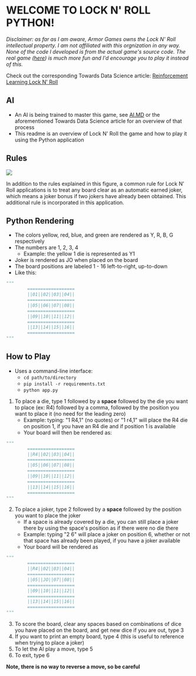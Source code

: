 
# WELCOME TO LOCK N' ROLL PYTHON!
*Disclaimer: as far as I am aware, Armor Games owns the Lock N' Roll intellectual property. I am not affiliated with this orgnization in any way. None of the code I developed is from the actual game's source code. The real game ([here](https://armorgames.com/play/4283/lock-n-roll#:~:text=Lock%20'n'%20Roll%20is%20an,according%20to%20number%20and%20color)) is much more fun and I'd encourage you to play it instead of this.*

Check out the corresponding Towards Data Science article: [Reinforcement Learning Lock N' Roll](https://towardsdatascience.com/reinforcement-learning-lock-n-roll-eec6719dfe1)

## AI
- An AI is being trained to master this game, see [AI.MD](https://github.com/mikekeith52/LockNRoll/blob/main/AI.MD) or the aforementioned Towards Data Science article for an overview of that process
- This readme is an overview of Lock N' Roll the game and how to play it using the Python application

## Rules
![](https://i2.wp.com/cannedbanana.files.wordpress.com/2009/01/lnr-rules.jpg)

In addition to the rules explained in this figure, a common rule for Lock N' Roll applications is to treat any board clear as an automatic earned joker, which means a joker bonus if two jokers have already been obtained. This additional rule is incorporated in this application.

## Python Rendering
- The colors yellow, red, blue, and green are rendered as Y, R, B, G respectively
- The numbers are 1, 2, 3, 4
  - Example: the yellow 1 die is represented as Y1
- Joker is rendered as JO when placed on the board
- The board positions are labeled 1 - 16 left-to-right, up-to-down
- Like this:
```python
"""
		==================
		||01||02||03||04||
		==================
		||05||06||07||08||
		==================
		||09||10||11||12||
		==================
		||13||14||15||16||
		==================
"""
```

## How to Play
- Uses a command-line interface:
	- `cd path/to/directory`
	- `pip install -r requirements.txt`
	- `python app.py`
1. To place a die, type 1 followed by a **space** followed by the die you want to place (ex: R4) followed by a comma, followed by the position you want to place it (no need for the leading zero)
	  - Example: typing: "1 R4,1" (no quotes) or "1 r4,1" will place the R4 die on position 1, if you have an R4 die and if position 1 is available
	  - Your board will then be rendered as:
```python
"""
		==================
		||R4||02||03||04||
		==================
		||05||06||07||08||
		==================
		||09||10||11||12||
		==================
		||13||14||15||16||
		==================
"""
```
2. To place a joker, type 2 followed by a **space** followed by the position you want to place the joker
    - If a space is already covered by a die, you can still place a joker there by using the space's position as if there were no die there
    - Example: typing "2 6" will place a joker on position 6, whether or not that space has already been played, if you have a joker available
    - Your board will be rendered as
```python
"""
		==================
		||R4||02||03||04||
		==================
		||05||JO||07||08||
		==================
		||09||10||11||12||
		==================
		||13||14||15||16||
		==================
"""
```
3. To score the board, clear any spaces based on combinations of dice you have placed on the board, and get new dice if you are out, type 3
4. If you want to print an empty board, type 4 (this is useful to reference when trying to place a joker)
5. To let the AI play a move, type 5
6. To exit, type 6 

**Note, there is no way to reverse a move, so be careful**